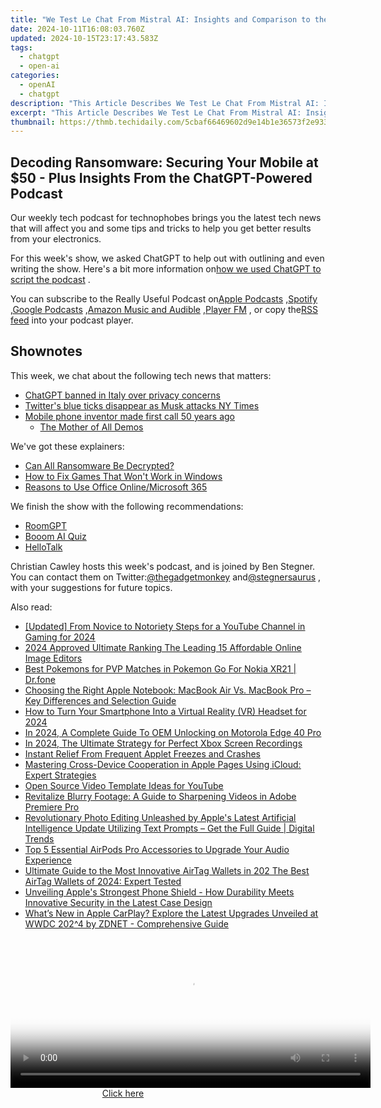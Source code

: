 ```yaml
---
title: "We Test Le Chat From Mistral AI: Insights and Comparison to the Popular ChatGPT"
date: 2024-10-11T16:08:03.760Z
updated: 2024-10-15T23:17:43.583Z
tags:
  - chatgpt
  - open-ai
categories:
  - openAI
  - chatgpt
description: "This Article Describes We Test Le Chat From Mistral AI: Insights and Comparison to the Popular ChatGPT"
excerpt: "This Article Describes We Test Le Chat From Mistral AI: Insights and Comparison to the Popular ChatGPT"
thumbnail: https://thmb.techidaily.com/5cbaf66469602d9e14b1e36573f2e9339160b8c34b23ecf9268274ee16a01385.jpg
---
```


## Decoding Ransomware: Securing Your Mobile at $50 - Plus Insights From the ChatGPT-Powered Podcast

 Our weekly tech podcast for technophobes brings you the latest tech news that will affect you and some tips and tricks to help you get better results from your electronics.

 For this week's show, we asked ChatGPT to help out with outlining and even writing the show. Here's a bit more information on[how we used ChatGPT to script the podcast](https://www.makeuseof.com/i-used-chatgpt-to-script-a-podcast-heres-what-happened/) .

 You can subscribe to the Really Useful Podcast on[Apple Podcasts](https://podcasts.apple.com/gb/podcast/the-really-useful-podcast/id1437847131?mt=2) ,[Spotify](https://open.spotify.com/show/283gDxLd6OTNEpRq6tN7ha) ,[Google Podcasts](https://www.google.com/podcasts?feed=aHR0cHM6Ly9hbmNob3IuZm0vcy8zMWJlNDcwL3BvZGNhc3QvcnNz) ,[Amazon Music and Audible](https://music.amazon.co.uk/podcasts/20ab73d4-5da2-46c7-a17f-dc6eb39bdb48/The-Really-Useful-Podcast) ,[Player FM](https://player.fm/series/the-really-useful-podcast-2491856) , or copy the[RSS feed](https://feeds.transistor.fm/the-really-useful-podcast) into your podcast player.

## Shownotes

This week, we chat about the following tech news that matters:

* [ChatGPT banned in Italy over privacy concerns](https://www.bbc.co.uk/news/technology-65139406)
* [Twitter's blue ticks disappear as Musk attacks NY Times](https://www.bbc.co.uk/news/technology-65156216)
* [Mobile phone inventor made first call 50 years ago](https://www.bbc.co.uk/news/technology-65112048)  
  * [The Mother of All Demos](https://www.youtube.com/watch?v=B6rKUf9DWRI)

We've got these explainers:

* [Can All Ransomware Be Decrypted?](https://www.makeuseof.com/can-all-ransomware-be-decrypted/)
* [How to Fix Games That Won't Work in Windows](https://www.makeuseof.com/fix-games-not-working-windows/)
* [Reasons to Use Office Online/Microsoft 365](https://www.makeuseof.com/tag/dont-pay-word-5-reasons-use-office-online/)

We finish the show with the following recommendations:

* [RoomGPT](http://https://www.roomgpt.io/)
* [Booom AI Quiz](https://booom.ai/)
* [HelloTalk](https://www.hellotalk.com/?lang=en)

 Christian Cawley hosts this week's podcast, and is joined by Ben Stegner. You can contact them on Twitter:[@thegadgetmonkey](https://twitter.com/thegadgetmonkey) and[@stegnersaurus](https://twitter.com/stegnersaurus) , with your suggestions for future topics.

<ins class="adsbygoogle"
     style="display:block"
     data-ad-format="autorelaxed"
     data-ad-client="ca-pub-7571918770474297"
     data-ad-slot="1223367746"></ins>

<ins class="adsbygoogle"
     style="display:block"
     data-ad-client="ca-pub-7571918770474297"
     data-ad-slot="8358498916"
     data-ad-format="auto"
     data-full-width-responsive="true"></ins>

<span class="atpl-alsoreadstyle">Also read:</span>
<div><ul>
<li><a href="https://youtube-lab.techidaily.com/ed-from-novice-to-notoriety-steps-for-a-youtube-channel-in-gaming-for-2024/"><u>[Updated] From Novice to Notoriety Steps for a YouTube Channel in Gaming for 2024</u></a></li>
<li><a href="https://fox-hovers.techidaily.com/2024-approved-ultimate-ranking-the-leading-15-affordable-online-image-editors/"><u>2024 Approved Ultimate Ranking The Leading 15 Affordable Online Image Editors</u></a></li>
<li><a href="https://android-pokemon-go.techidaily.com/best-pokemons-for-pvp-matches-in-pokemon-go-for-nokia-xr21-drfone-by-drfone-virtual-android/"><u>Best Pokemons for PVP Matches in Pokemon Go For Nokia XR21 | Dr.fone</u></a></li>
<li><a href="https://tech-hub.techidaily.com/choosing-the-right-apple-notebook-macbook-air-vs-macbook-pro-key-differences-and-selection-guide/"><u>Choosing the Right Apple Notebook: MacBook Air Vs. MacBook Pro – Key Differences and Selection Guide</u></a></li>
<li><a href="https://some-tips.techidaily.com/how-to-turn-your-smartphone-into-a-virtual-reality-vr-headset-for-2024/"><u>How to Turn Your Smartphone Into a Virtual Reality (VR) Headset for 2024</u></a></li>
<li><a href="https://android-unlock.techidaily.com/in-2024-a-complete-guide-to-oem-unlocking-on-motorola-edge-40-pro-by-drfone-android/"><u>In 2024, A Complete Guide To OEM Unlocking on Motorola Edge 40 Pro</u></a></li>
<li><a href="https://desktop-recording.techidaily.com/in-2024-the-ultimate-strategy-for-perfect-xbox-screen-recordings/"><u>In 2024, The Ultimate Strategy for Perfect Xbox Screen Recordings</u></a></li>
<li><a href="https://program-issues.techidaily.com/instant-relief-from-frequent-applet-freezes-and-crashes/"><u>Instant Relief From Frequent Applet Freezes and Crashes</u></a></li>
<li><a href="https://tech-hub.techidaily.com/mastering-cross-device-cooperation-in-apple-pages-using-icloud-expert-strategies/"><u>Mastering Cross-Device Cooperation in Apple Pages Using iCloud: Expert Strategies</u></a></li>
<li><a href="https://youtube-videos.techidaily.com/open-source-video-template-ideas-for-youtube/"><u>Open Source Video Template Ideas for YouTube</u></a></li>
<li><a href="https://discover-extraordinary.techidaily.com/revitalize-blurry-footage-a-guide-to-sharpening-videos-in-adobe-premiere-pro/"><u>Revitalize Blurry Footage: A Guide to Sharpening Videos in Adobe Premiere Pro</u></a></li>
<li><a href="https://tech-hub.techidaily.com/revolutionary-photo-editing-unleashed-by-apples-latest-artificial-intelligence-update-utilizing-text-prompts-get-the-full-guide-digital-trends/"><u>Revolutionary Photo Editing Unleashed by Apple's Latest Artificial Intelligence Update Utilizing Text Prompts – Get the Full Guide | Digital Trends</u></a></li>
<li><a href="https://tech-hub.techidaily.com/top-5-essential-airpods-pro-accessories-to-upgrade-your-audio-experience/"><u>Top 5 Essential AirPods Pro Accessories to Upgrade Your Audio Experience</u></a></li>
<li><a href="https://tech-hub.techidaily.com/ultimate-guide-to-the-most-innovative-airtag-wallets-in-202-the-best-airtag-wallets-of-2024-expert-tested/"><u>Ultimate Guide to the Most Innovative AirTag Wallets in 202 The Best AirTag Wallets of 2024: Expert Tested</u></a></li>
<li><a href="https://tech-hub.techidaily.com/unveiling-apples-strongest-phone-shield-how-durability-meets-innovative-security-in-the-latest-case-design/"><u>Unveiling Apple's Strongest Phone Shield - How Durability Meets Innovative Security in the Latest Case Design</u></a></li>
<li><a href="https://tech-hub.techidaily.com/whats-new-in-apple-carplay-explore-the-latest-upgrades-unveiled-at-wwdc-2024-by-zdnet-comprehensive-guide/"><u>What’s New in Apple CarPlay? Explore the Latest Upgrades Unveiled at WWDC 202^4 by ZDNET - Comprehensive Guide</u></a></li>
</ul></div>

<!-- affiliate ads begin -->
<span id="1993652">
					<video width="576" height="240" style="cursor:pointer"
           poster="//a.impactradius-go.com/display-clicktoplayimage/1993652.png"
           onclick="if(!this.playClicked){this.play();this.setAttribute('controls',true);this.playClicked=true;}">
	   <source src="//a.impactradius-go.com/display-ad/22993-1993652">
	   <img src="//a.impactradius-go.com/display-clicktoplayimage/1993652.png" style="border: none; height: 100%; width: 100%; object-fit: contain">
	</video>
	<div style="width:360px;text-align:center"><a href="javascript:window.open(decodeURIComponent('https%3A%2F%2Fhomestyler.sjv.io%2Fc%2F5597632%2F1993652%2F22993'), '_blank');void(0);">Click here</a></div>
</span>
<img height="0" width="0" src="https://imp.pxf.io/i/5597632/1993652/22993" style="position:absolute;visibility:hidden;" border="0" />
<!-- affiliate ads end -->

